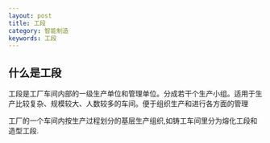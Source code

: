 ```yaml
---
layout: post
title: 工段
category: 智能制造
keywords: 工段
---
```



## 什么是工段

工段是工厂车间内部的一级生产单位和管理单位。分成若干个生产小组。适用于生产比较复杂、规模较大、人数较多的车间。便于组织生产和进行各方面的管理

工厂的一个车间内按生产过程划分的基层生产组织,如铸工车间里分为熔化工段和造型工段.